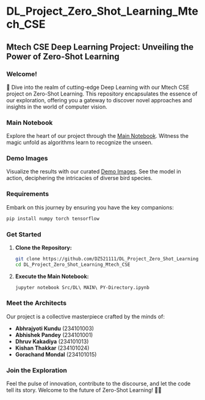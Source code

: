# DL_Project_Zero_Shot_Learning_Mtech_CSE

## Mtech CSE Deep Learning Project: Unveiling the Power of Zero-Shot Learning

### Welcome!
🚀 Dive into the realm of cutting-edge Deep Learning with our Mtech CSE project on Zero-Shot Learning. This repository encapsulates the essence of our exploration, offering you a gateway to discover novel approaches and insights in the world of computer vision.

### Main Notebook
Explore the heart of our project through the [Main Notebook](https://github.com/DZ521111/DL_Project_Zero_Shot_Learning_Mtech_CSE/blob/main/Src/DL%20MAIN%20PY-Directory.ipynb). Witness the magic unfold as algorithms learn to recognize the unseen.

### Demo Images
Visualize the results with our curated [Demo Images](https://github.com/DZ521111/DL_Project_Zero_Shot_Learning_Mtech_CSE/tree/main/Src/demo_images). See the model in action, deciphering the intricacies of diverse bird species.

### Requirements
Embark on this journey by ensuring you have the key companions:
```bash
pip install numpy torch tensorflow
```

### Get Started
1. **Clone the Repository:**
   ```bash
   git clone https://github.com/DZ521111/DL_Project_Zero_Shot_Learning_Mtech_CSE.git
   cd DL_Project_Zero_Shot_Learning_Mtech_CSE
   ```
2. **Execute the Main Notebook:**
   ```bash
   jupyter notebook Src/DL\ MAIN\ PY-Directory.ipynb
   ```

### Meet the Architects
Our project is a collective masterpiece crafted by the minds of:
- **Abhrajyoti Kundu** (234101003)
- **Abhishek Pandey** (234101001)
- **Dhruv Kakadiya** (234101013)
- **Kishan Thakkar** (234101024)
- **Gorachand Mondal** (234101015)

### Join the Exploration
Feel the pulse of innovation, contribute to the discourse, and let the code tell its story. Welcome to the future of Zero-Shot Learning! 🌟✨
